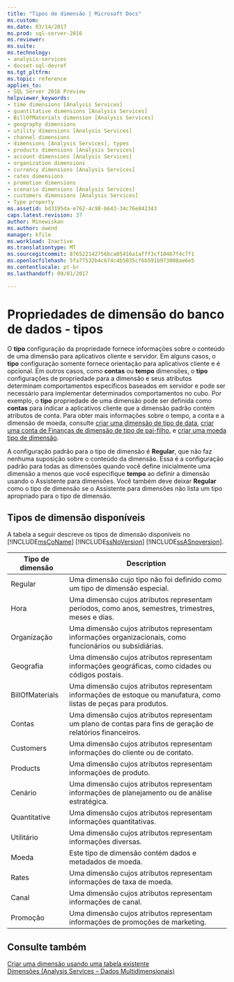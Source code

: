 ```yaml
---
title: "Tipos de dimensão | Microsoft Docs"
ms.custom: 
ms.date: 03/14/2017
ms.prod: sql-server-2016
ms.reviewer: 
ms.suite: 
ms.technology:
- analysis-services
- docset-sql-devref
ms.tgt_pltfrm: 
ms.topic: reference
applies_to:
- SQL Server 2016 Preview
helpviewer_keywords:
- time dimensions [Analysis Services]
- quantitative dimensions [Analysis Services]
- BillOfMaterials dimension [Analysis Services]
- geography dimensions
- utility dimensions [Analysis Services]
- channel dimensions
- dimensions [Analysis Services], types
- products dimensions [Analysis Services]
- account dimensions [Analysis Services]
- organization dimensions
- currency dimensions [Analysis Services]
- rates dimensions
- promotion dimensions
- scenario dimensions [Analysis Services]
- customers dimensions [Analysis Services]
- Type property
ms.assetid: bd3195da-e762-4c98-b643-34c76e842343
caps.latest.revision: 37
author: Minewiskan
ms.author: owend
manager: kfile
ms.workload: Inactive
ms.translationtype: MT
ms.sourcegitcommit: 876522142756bca05416a1afff3cf10467f4c7f1
ms.openlocfilehash: 5fa77532b4c674c4b5035cf6b591b973008ae6e5
ms.contentlocale: pt-br
ms.lasthandoff: 09/01/2017

---
```

# <a name="database-dimension-properties---types"></a>Propriedades de dimensão do banco de dados - tipos
  O **tipo** configuração da propriedade fornece informações sobre o conteúdo de uma dimensão para aplicativos cliente e servidor. Em alguns casos, o **tipo** configuração somente fornece orientação para aplicativos cliente e é opcional. Em outros casos, como **contas** ou **tempo** dimensões, o **tipo** configurações de propriedade para a dimensão e seus atributos determinam comportamentos específicos baseados em servidor e pode ser necessário para implementar determinados comportamentos no cubo. Por exemplo, o **tipo** propriedade de uma dimensão pode ser definida como **contas** para indicar a aplicativos cliente que a dimensão padrão contém atributos de conta. Para obter mais informações sobre o tempo, a conta e a dimensão de moeda, consulte [criar uma dimensão de tipo de data](../../analysis-services/multidimensional-models/database-dimensions-create-a-date-type-dimension.md), [criar uma conta de Finanças de dimensão de tipo de pai-filho](../../analysis-services/multidimensional-models/database-dimensions-finance-account-of-parent-child-type.md), e [criar uma moeda tipo de dimensão](../../analysis-services/multidimensional-models/database-dimensions-create-a-currency-type-dimension.md).  
  
 A configuração padrão para o tipo de dimensão é **Regular**, que não faz nenhuma suposição sobre o conteúdo da dimensão. Essa é a configuração padrão para todas as dimensões quando você define inicialmente uma dimensão a menos que você especifique **tempo** ao definir a dimensão usando o Assistente para dimensões. Você também deve deixar **Regular** como o tipo de dimensão se o Assistente para dimensões não lista um tipo apropriado para o tipo de dimensão.  
  
## <a name="available-dimension-types"></a>Tipos de dimensão disponíveis  
 A tabela a seguir descreve os tipos de dimensão disponíveis no [!INCLUDE[msCoName](../../includes/msconame-md.md)] [!INCLUDE[ssNoVersion](../../includes/ssnoversion-md.md)] [!INCLUDE[ssASnoversion](../../includes/ssasnoversion-md.md)].  
  
|Tipo de dimensão|Description|  
|--------------------|-----------------|  
|Regular|Uma dimensão cujo tipo não foi definido como um tipo de dimensão especial.|  
|Hora|Uma dimensão cujos atributos representam períodos, como anos, semestres, trimestres, meses e dias.|  
|Organização|Uma dimensão cujos atributos representam informações organizacionais, como funcionários ou subsidiárias.|  
|Geografia|Uma dimensão cujos atributos representam informações geográficas, como cidades ou códigos postais.|  
|BillOfMaterials|Uma dimensão cujos atributos representam informações de estoque ou manufatura, como listas de peças para produtos.|  
|Contas|Uma dimensão cujos atributos representam um plano de contas para fins de geração de relatórios financeiros.|  
|Customers|Uma dimensão cujos atributos representam informações do cliente ou de contato.|  
|Products|Uma dimensão cujos atributos representam informações de produto.|  
|Cenário|Uma dimensão cujos atributos representam informações de planejamento ou de análise estratégica.|  
|Quantitative|Uma dimensão cujos atributos representam informações quantitativas.|  
|Utilitário|Uma dimensão cujos atributos representam informações diversas.|  
|Moeda|Este tipo de dimensão contém dados e metadados de moeda.|  
|Rates|Uma dimensão cujos atributos representam informações de taxa de moeda.|  
|Canal|Uma dimensão cujos atributos representam informações de canal.|  
|Promoção|Uma dimensão cujos atributos representam informações de promoções de marketing.|  
  
## <a name="see-also"></a>Consulte também  
 [Criar uma dimensão usando uma tabela existente](../../analysis-services/multidimensional-models/create-a-dimension-by-using-an-existing-table.md)   
 [Dimensões &#40;Analysis Services – Dados Multidimensionais&#41;](../../analysis-services/multidimensional-models-olap-logical-dimension-objects/dimensions-analysis-services-multidimensional-data.md)  
  
  

